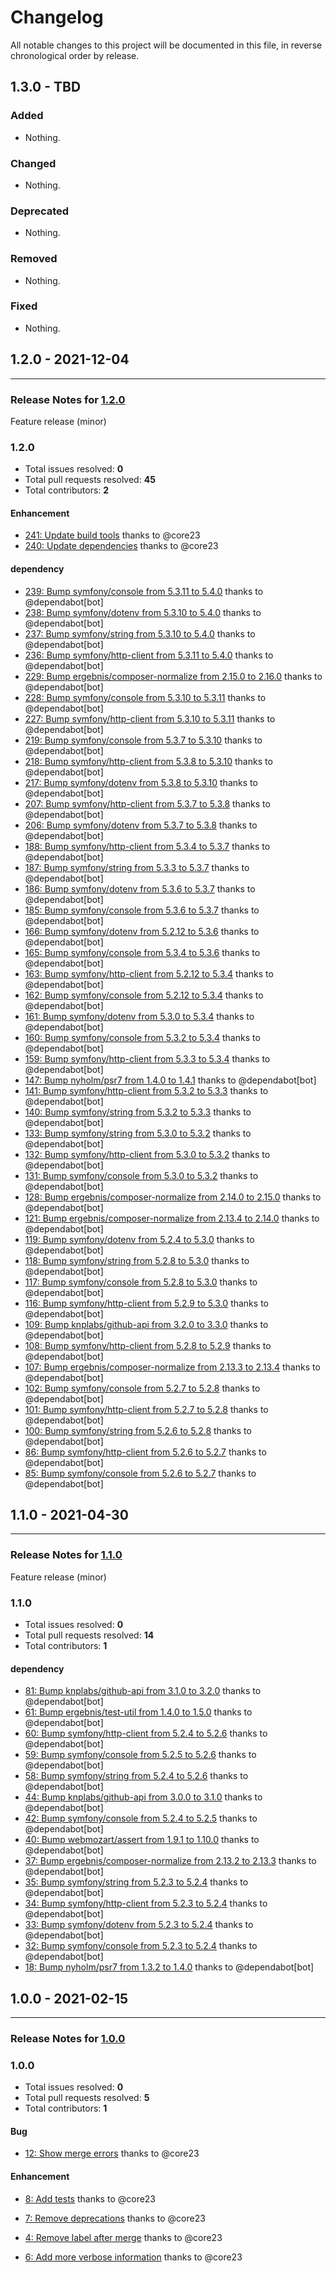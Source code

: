 # Changelog

All notable changes to this project will be documented in this file, in reverse chronological order by release.

## 1.3.0 - TBD

### Added

- Nothing.

### Changed

- Nothing.

### Deprecated

- Nothing.

### Removed

- Nothing.

### Fixed

- Nothing.

## 1.2.0 - 2021-12-04


-----

### Release Notes for [1.2.0](https://github.com/nucleos/auto-merge-action/milestone/6)

Feature release (minor)

### 1.2.0

- Total issues resolved: **0**
- Total pull requests resolved: **45**
- Total contributors: **2**

#### Enhancement

 - [241: Update build tools](https://github.com/nucleos/auto-merge-action/pull/241) thanks to @core23
 - [240: Update dependencies](https://github.com/nucleos/auto-merge-action/pull/240) thanks to @core23

#### dependency

 - [239: Bump symfony/console from 5.3.11 to 5.4.0](https://github.com/nucleos/auto-merge-action/pull/239) thanks to @dependabot[bot]
 - [238: Bump symfony/dotenv from 5.3.10 to 5.4.0](https://github.com/nucleos/auto-merge-action/pull/238) thanks to @dependabot[bot]
 - [237: Bump symfony/string from 5.3.10 to 5.4.0](https://github.com/nucleos/auto-merge-action/pull/237) thanks to @dependabot[bot]
 - [236: Bump symfony/http-client from 5.3.11 to 5.4.0](https://github.com/nucleos/auto-merge-action/pull/236) thanks to @dependabot[bot]
 - [229: Bump ergebnis/composer-normalize from 2.15.0 to 2.16.0](https://github.com/nucleos/auto-merge-action/pull/229) thanks to @dependabot[bot]
 - [228: Bump symfony/console from 5.3.10 to 5.3.11](https://github.com/nucleos/auto-merge-action/pull/228) thanks to @dependabot[bot]
 - [227: Bump symfony/http-client from 5.3.10 to 5.3.11](https://github.com/nucleos/auto-merge-action/pull/227) thanks to @dependabot[bot]
 - [219: Bump symfony/console from 5.3.7 to 5.3.10](https://github.com/nucleos/auto-merge-action/pull/219) thanks to @dependabot[bot]
 - [218: Bump symfony/http-client from 5.3.8 to 5.3.10](https://github.com/nucleos/auto-merge-action/pull/218) thanks to @dependabot[bot]
 - [217: Bump symfony/dotenv from 5.3.8 to 5.3.10](https://github.com/nucleos/auto-merge-action/pull/217) thanks to @dependabot[bot]
 - [207: Bump symfony/http-client from 5.3.7 to 5.3.8](https://github.com/nucleos/auto-merge-action/pull/207) thanks to @dependabot[bot]
 - [206: Bump symfony/dotenv from 5.3.7 to 5.3.8](https://github.com/nucleos/auto-merge-action/pull/206) thanks to @dependabot[bot]
 - [188: Bump symfony/http-client from 5.3.4 to 5.3.7](https://github.com/nucleos/auto-merge-action/pull/188) thanks to @dependabot[bot]
 - [187: Bump symfony/string from 5.3.3 to 5.3.7](https://github.com/nucleos/auto-merge-action/pull/187) thanks to @dependabot[bot]
 - [186: Bump symfony/dotenv from 5.3.6 to 5.3.7](https://github.com/nucleos/auto-merge-action/pull/186) thanks to @dependabot[bot]
 - [185: Bump symfony/console from 5.3.6 to 5.3.7](https://github.com/nucleos/auto-merge-action/pull/185) thanks to @dependabot[bot]
 - [166: Bump symfony/dotenv from 5.2.12 to 5.3.6](https://github.com/nucleos/auto-merge-action/pull/166) thanks to @dependabot[bot]
 - [165: Bump symfony/console from 5.3.4 to 5.3.6](https://github.com/nucleos/auto-merge-action/pull/165) thanks to @dependabot[bot]
 - [163: Bump symfony/http-client from 5.2.12 to 5.3.4](https://github.com/nucleos/auto-merge-action/pull/163) thanks to @dependabot[bot]
 - [162: Bump symfony/console from 5.2.12 to 5.3.4](https://github.com/nucleos/auto-merge-action/pull/162) thanks to @dependabot[bot]
 - [161: Bump symfony/dotenv from 5.3.0 to 5.3.4](https://github.com/nucleos/auto-merge-action/pull/161) thanks to @dependabot[bot]
 - [160: Bump symfony/console from 5.3.2 to 5.3.4](https://github.com/nucleos/auto-merge-action/pull/160) thanks to @dependabot[bot]
 - [159: Bump symfony/http-client from 5.3.3 to 5.3.4](https://github.com/nucleos/auto-merge-action/pull/159) thanks to @dependabot[bot]
 - [147: Bump nyholm/psr7 from 1.4.0 to 1.4.1](https://github.com/nucleos/auto-merge-action/pull/147) thanks to @dependabot[bot]
 - [141: Bump symfony/http-client from 5.3.2 to 5.3.3](https://github.com/nucleos/auto-merge-action/pull/141) thanks to @dependabot[bot]
 - [140: Bump symfony/string from 5.3.2 to 5.3.3](https://github.com/nucleos/auto-merge-action/pull/140) thanks to @dependabot[bot]
 - [133: Bump symfony/string from 5.3.0 to 5.3.2](https://github.com/nucleos/auto-merge-action/pull/133) thanks to @dependabot[bot]
 - [132: Bump symfony/http-client from 5.3.0 to 5.3.2](https://github.com/nucleos/auto-merge-action/pull/132) thanks to @dependabot[bot]
 - [131: Bump symfony/console from 5.3.0 to 5.3.2](https://github.com/nucleos/auto-merge-action/pull/131) thanks to @dependabot[bot]
 - [128: Bump ergebnis/composer-normalize from 2.14.0 to 2.15.0](https://github.com/nucleos/auto-merge-action/pull/128) thanks to @dependabot[bot]
 - [121: Bump ergebnis/composer-normalize from 2.13.4 to 2.14.0](https://github.com/nucleos/auto-merge-action/pull/121) thanks to @dependabot[bot]
 - [119: Bump symfony/dotenv from 5.2.4 to 5.3.0](https://github.com/nucleos/auto-merge-action/pull/119) thanks to @dependabot[bot]
 - [118: Bump symfony/string from 5.2.8 to 5.3.0](https://github.com/nucleos/auto-merge-action/pull/118) thanks to @dependabot[bot]
 - [117: Bump symfony/console from 5.2.8 to 5.3.0](https://github.com/nucleos/auto-merge-action/pull/117) thanks to @dependabot[bot]
 - [116: Bump symfony/http-client from 5.2.9 to 5.3.0](https://github.com/nucleos/auto-merge-action/pull/116) thanks to @dependabot[bot]
 - [109: Bump knplabs/github-api from 3.2.0 to 3.3.0](https://github.com/nucleos/auto-merge-action/pull/109) thanks to @dependabot[bot]
 - [108: Bump symfony/http-client from 5.2.8 to 5.2.9](https://github.com/nucleos/auto-merge-action/pull/108) thanks to @dependabot[bot]
 - [107: Bump ergebnis/composer-normalize from 2.13.3 to 2.13.4](https://github.com/nucleos/auto-merge-action/pull/107) thanks to @dependabot[bot]
 - [102: Bump symfony/console from 5.2.7 to 5.2.8](https://github.com/nucleos/auto-merge-action/pull/102) thanks to @dependabot[bot]
 - [101: Bump symfony/http-client from 5.2.7 to 5.2.8](https://github.com/nucleos/auto-merge-action/pull/101) thanks to @dependabot[bot]
 - [100: Bump symfony/string from 5.2.6 to 5.2.8](https://github.com/nucleos/auto-merge-action/pull/100) thanks to @dependabot[bot]
 - [86: Bump symfony/http-client from 5.2.6 to 5.2.7](https://github.com/nucleos/auto-merge-action/pull/86) thanks to @dependabot[bot]
 - [85: Bump symfony/console from 5.2.6 to 5.2.7](https://github.com/nucleos/auto-merge-action/pull/85) thanks to @dependabot[bot]

## 1.1.0 - 2021-04-30


-----

### Release Notes for [1.1.0](https://github.com/nucleos/auto-merge-action/milestone/3)

Feature release (minor)

### 1.1.0

- Total issues resolved: **0**
- Total pull requests resolved: **14**
- Total contributors: **1**

#### dependency

 - [81: Bump knplabs/github-api from 3.1.0 to 3.2.0](https://github.com/nucleos/auto-merge-action/pull/81) thanks to @dependabot[bot]
 - [61: Bump ergebnis/test-util from 1.4.0 to 1.5.0](https://github.com/nucleos/auto-merge-action/pull/61) thanks to @dependabot[bot]
 - [60: Bump symfony/http-client from 5.2.4 to 5.2.6](https://github.com/nucleos/auto-merge-action/pull/60) thanks to @dependabot[bot]
 - [59: Bump symfony/console from 5.2.5 to 5.2.6](https://github.com/nucleos/auto-merge-action/pull/59) thanks to @dependabot[bot]
 - [58: Bump symfony/string from 5.2.4 to 5.2.6](https://github.com/nucleos/auto-merge-action/pull/58) thanks to @dependabot[bot]
 - [44: Bump knplabs/github-api from 3.0.0 to 3.1.0](https://github.com/nucleos/auto-merge-action/pull/44) thanks to @dependabot[bot]
 - [42: Bump symfony/console from 5.2.4 to 5.2.5](https://github.com/nucleos/auto-merge-action/pull/42) thanks to @dependabot[bot]
 - [40: Bump webmozart/assert from 1.9.1 to 1.10.0](https://github.com/nucleos/auto-merge-action/pull/40) thanks to @dependabot[bot]
 - [37: Bump ergebnis/composer-normalize from 2.13.2 to 2.13.3](https://github.com/nucleos/auto-merge-action/pull/37) thanks to @dependabot[bot]
 - [35: Bump symfony/string from 5.2.3 to 5.2.4](https://github.com/nucleos/auto-merge-action/pull/35) thanks to @dependabot[bot]
 - [34: Bump symfony/http-client from 5.2.3 to 5.2.4](https://github.com/nucleos/auto-merge-action/pull/34) thanks to @dependabot[bot]
 - [33: Bump symfony/dotenv from 5.2.3 to 5.2.4](https://github.com/nucleos/auto-merge-action/pull/33) thanks to @dependabot[bot]
 - [32: Bump symfony/console from 5.2.3 to 5.2.4](https://github.com/nucleos/auto-merge-action/pull/32) thanks to @dependabot[bot]
 - [18: Bump nyholm/psr7 from 1.3.2 to 1.4.0](https://github.com/nucleos/auto-merge-action/pull/18) thanks to @dependabot[bot]

## 1.0.0 - 2021-02-15



-----

### Release Notes for [1.0.0](https://github.com/nucleos/auto-merge-action/milestone/1)



### 1.0.0

- Total issues resolved: **0**
- Total pull requests resolved: **5**
- Total contributors: **1**

#### Bug

 - [12: Show merge errors](https://github.com/nucleos/auto-merge-action/pull/12) thanks to @core23

#### Enhancement

 - [8: Add tests](https://github.com/nucleos/auto-merge-action/pull/8) thanks to @core23
 - [7: Remove deprecations](https://github.com/nucleos/auto-merge-action/pull/7) thanks to @core23
 - [4: Remove label after merge](https://github.com/nucleos/auto-merge-action/pull/4) thanks to @core23

 - [6: Add more verbose information](https://github.com/nucleos/auto-merge-action/pull/6) thanks to @core23

